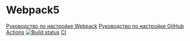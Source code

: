 # Webpack5

[Руководство по настройке Webpack](https://webpack.js.org/guides/)
[Руководство по настройке GitHub Actions](https://docs.github.com/en/actions/quickstart)
[![Build status](https://ci.appveyor.com/api/projects/status/f3xjq3sxno71bshk?svg=true)](https://ci.appveyor.com/project/757-art/env)
[CI](https://github.com/757-art/ahj_workflow/actions/workflows/web.yml/badge.svg)